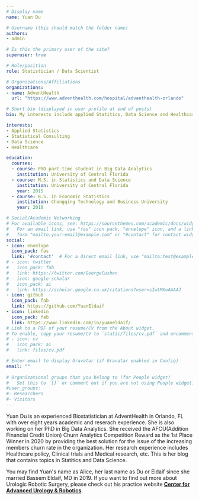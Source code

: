 ```yaml
---
# Display name
name: Yuan Du

# Username (this should match the folder name)
authors:
- admin

# Is this the primary user of the site?
superuser: true

# Role/position
role: Statistician / Data Scientist

# Organizations/Affiliations
organizations:
- name: AdventHealth
  url: "https://www.adventhealth.com/hospital/adventhealth-orlando"

# Short bio (displayed in user profile at end of posts)
bio: My interests include applied Statitics, Data Science and Healthcare.

interests:
- Applied Statistics
- Statistical Consulting
- Data Science
- Healthcare

education:
  courses:
  - course: PhD part-time student in Big Data Analytics
    institution: University of Central Florida
  - course: M.S. in Statistics and Data Science
    institution: University of Central Florida
    year: 2015
  - course: B.S. in Economic Statistics
    institution: Chongqing Technology and Business University
    year: 2010

# Social/Academic Networking
# For available icons, see: https://sourcethemes.com/academic/docs/widgets/#icons
#   For an email link, use "fas" icon pack, "envelope" icon, and a link in the
#   form "mailto:your-email@example.com" or "#contact" for contact widget.
social:
- icon: envelope
  icon_pack: fas
  link: '#contact'  # For a direct email link, use "mailto:test@example.org".
# - icon: twitter
#   icon_pack: fab
#   link: https://twitter.com/GeorgeCushen
# - icon: google-scholar
#   icon_pack: ai
#   link: https://scholar.google.co.uk/citations?user=sIwtMXoAAAAJ
- icon: github
  icon_pack: fab
  link: https://github.com/YuanEldaif
- icon: linkedin
  icon_pack: fab
  link: https://www.linkedin.com/in/yuaneldaif/  
# Link to a PDF of your resume/CV from the About widget.
# To enable, copy your resume/CV to `static/files/cv.pdf` and uncomment the lines below.  
# - icon: cv
#   icon_pack: ai
#   link: files/cv.pdf

# Enter email to display Gravatar (if Gravatar enabled in Config)
email: ""
  
# Organizational groups that you belong to (for People widget)
#   Set this to `[]` or comment out if you are not using People widget.  
#user_groups:
#- Researchers
#- Visitors
---
```


Yuan Du is an experienced Biostatistician at AdventHealth in Orlando, FL with over eight years academic and reserach experience. She is also working on her PhD in Big Data Analytics. She received the AFCU(Addition Financial Credit Union) Churn Analytics Competition Reward as the 1st Place Winner in 2020 by providing the best solution for the issue of the increasing members churn rate in the organization. Her research experience includes Healthcare policy, Clinical trials and Medical research, etc. This is her blog that contains topics in Statitics and Data Science. 

You may find Yuan's name as Alice, her last name as Du or Eldaif since she married Bassem Eldaif, MD in 2019. If you want to find out more about Urologic Robotic Surgery, please check out his practice website [**Center for Advanced Urology & Robotics**](https://www.eldaifurology.com/).

